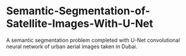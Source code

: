# Semantic-Segmentation-of-Satellite-Images-With-U-Net
A semantic segmentation problem completed with U-Net convolutional neural network of urban aerial images taken in Dubai.
